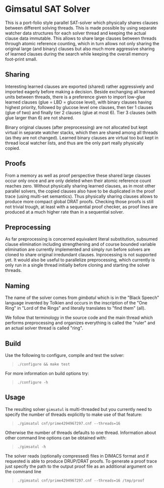 # Gimsatul SAT Solver

This is a port-folio style parallel SAT-solver which physically shares
clauses between different solving threads.  This is made possible by using
separate watcher data structures for each solver thread and keeping the
actual clause data immutable.  This allows to share large clauses between
threads through atomic reference counting, which in turn allows not only
sharing the original large (and binary) clauses but also much more
aggressive sharing of learned clauses during the search while keeping the
overall memory foot-print small.

## Sharing

Interesting learned clauses are exported (shared) rather aggressively and
imported eagerly before making a decision.  Beside exchanging all learned
units between threads, there is a preference given to import low-glue
learned clauses (glue = LBD = glucose level), with binary clauses having
highest priority, followed by glucose level one clauses, then tier 1 clauses
(glue of two) and finally tier 2 clauses (glue at most 6).  Tier 3 clauses
(with glue larger than 6) are not shared.

Binary original clauses (after preprocessing) are not allocated but kept
virtual in separate watcher stacks, which then are shared among all threads
(as they are not changed).  Learned binary clauses are virtual too but
kept in thread local watcher lists, and thus are the only part really
physically copied.

## Proofs

From a memory as well as proof perspective these shared large clauses occur
only once and are only deleted when their atomic reference count reaches
zero.  Without physically sharing learned clauses, as in most other parallel
solvers, the copied clauses also have to be duplicated in the proof trace
(using multi-set semantics).  Thus physically sharing clauses allows to
produce more compact global DRAT proofs.  Checking those proofs is still not
trivial trough, at least with a sequential proof checker, as proof lines are
produced at a much higher rate than in a sequential solver.

## Preprocessing

As far preprocessing is concerned equivalent literal substitution, subsumed
clause elimination including strengthening and of course bounded variable
elimination are currently implemented and simply run before solvers are
cloned to share original irredundant clauses.  Inprocessing is not supported
yet.  It would also be useful to parallelize preprocessing, which currently
is only run in a single thread initially before cloning and starting the
solver threads.

## Naming

The name of the solver comes from *gimbatul* which is in the "Black Speech"
language invented by Tolkien and occurs in the inscription of the "One Ring"
in "Lord of the Rings" and literally translates to "find them" (all).

We follow that terminology in the source code and the main thread which
performs preprocessing and organizes everything is called the "ruler" and
an actual solver thread is called "ring".

## Build

Use the following to configure, compile and test the solver:

> `./configure && make test`

For more information on build options try:

> `./configure -h`

## Usage

The resulting solver `gimsatul` is multi-threaded but you currently
need to specify the number of threads explicitly to make use of that
feature:

> `./gimsatul cnf/prime4294967297.cnf --threads=16`

Otherwise the number of threads defaults to one thread.  Information about
other command line options can be obtained with:

> `./gimsatul -h`

The solver reads (optionally compressed) files in DIMACS format
and if requested is able to produce DRUP/DRAT proofs. To generate a
proof trace just specify the path to the output proof file
as an additional argument on the command line

> `./gimsatul cnf/prime4294967297.cnf --threads=16 /tmp/proof`
